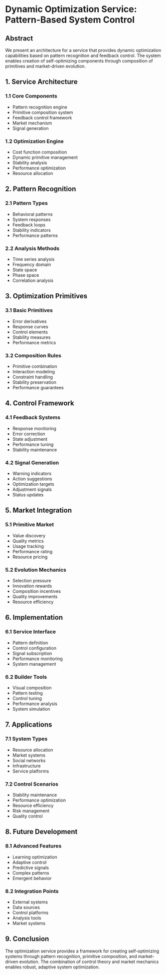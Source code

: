 # Dynamic Optimization Service: Pattern-Based System Control

## Abstract
We present an architecture for a service that provides dynamic optimization capabilities based on pattern recognition and feedback control. The system enables creation of self-optimizing components through composition of primitives and market-driven evolution.

## 1. Service Architecture

### 1.1 Core Components
- Pattern recognition engine
- Primitive composition system
- Feedback control framework
- Market mechanism
- Signal generation

### 1.2 Optimization Engine
- Cost function composition
- Dynamic primitive management
- Stability analysis
- Performance optimization
- Resource allocation

## 2. Pattern Recognition

### 2.1 Pattern Types
- Behavioral patterns
- System responses
- Feedback loops
- Stability indicators
- Performance patterns

### 2.2 Analysis Methods
- Time series analysis
- Frequency domain
- State space
- Phase space
- Correlation analysis

## 3. Optimization Primitives

### 3.1 Basic Primitives
- Error derivatives
- Response curves
- Control elements
- Stability measures
- Performance metrics

### 3.2 Composition Rules
- Primitive combination
- Interaction modeling
- Constraint handling
- Stability preservation
- Performance guarantees

## 4. Control Framework

### 4.1 Feedback Systems
- Response monitoring
- Error correction
- State adjustment
- Performance tuning
- Stability maintenance

### 4.2 Signal Generation
- Warning indicators
- Action suggestions
- Optimization targets
- Adjustment signals
- Status updates

## 5. Market Integration

### 5.1 Primitive Market
- Value discovery
- Quality metrics
- Usage tracking
- Performance rating
- Resource pricing

### 5.2 Evolution Mechanics
- Selection pressure
- Innovation rewards
- Composition incentives
- Quality improvements
- Resource efficiency

## 6. Implementation

### 6.1 Service Interface
- Pattern definition
- Control configuration
- Signal subscription
- Performance monitoring
- System management

### 6.2 Builder Tools
- Visual composition
- Pattern testing
- Control tuning
- Performance analysis
- System simulation

## 7. Applications

### 7.1 System Types
- Resource allocation
- Market systems
- Social networks
- Infrastructure
- Service platforms

### 7.2 Control Scenarios
- Stability maintenance
- Performance optimization
- Resource efficiency
- Risk management
- Quality control

## 8. Future Development

### 8.1 Advanced Features
- Learning optimization
- Adaptive control
- Predictive signals
- Complex patterns
- Emergent behavior

### 8.2 Integration Points
- External systems
- Data sources
- Control platforms
- Analysis tools
- Market systems

## 9. Conclusion

The optimization service provides a framework for creating self-optimizing systems through pattern recognition, primitive composition, and market-driven evolution. The combination of control theory and market mechanics enables robust, adaptive system optimization.